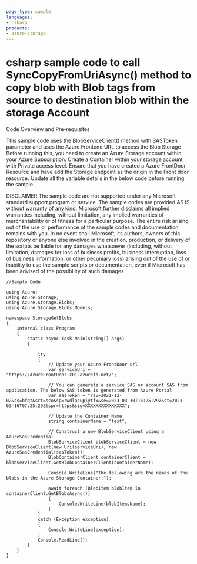 ```yaml
---
page_type: sample
languages:
- csharp
products:
- azure-storage	
---
```



# csharp sample code to call SyncCopyFromUriAsync() method to copy blob with Blob tags from source to destination blob within the storage Account

 Code Overview and Pre-requisites
 
 This sample code uses the BlobServiceClient() method with SASToken parameter and uses the Azure Frontend URL to access the Blob Storage
 Before running this, you need to create an Azure Storage account within your Azure Subscription.
 Create a Container within your storage account with Private access level. Ensure that you have created a Azure FrontDoor Resource and have add the Storage endpoint as the origin in the Front door resource.
 Update all the variable details in the below code before running the sample.
 
 
DISCLAIMER
 The sample code are not supported under any Microsoft standard support program or service. The sample codes are provided AS IS without warranty of any kind. Microsoft further disclaims all implied warranties including, without limitation, any implied warranties of merchantability or of fitness for a particular purpose. The entire risk arising out of the use or performance of the sample codes and documentation remains with you. In no event shall Microsoft, its authors, owners of this repository or anyone else involved in the creation, production, or delivery of the scripts be liable for any damages whatsoever (including, without limitation, damages for loss of business profits, business interruption, loss of business information, or other pecuniary loss) arising out of the use of or inability to use the sample scripts or documentation, even if Microsoft has been advised of the possibility of such damages 


```
//Sample Code

using Azure;
using Azure.Storage;
using Azure.Storage.Blobs;
using Azure.Storage.Blobs.Models;

namespace StorageGetBlobs
{
    internal class Program
    {
        static async Task Main(string[] args)
        {

            try
            {
                // Update your Azure FrontDoor url
                var serviceUri = "https://AzureFrontDoor.z01.azurefd.net/";

                // You can generate a service SAS or account SAS from application. The below SAS token is generated from Azure Portal
                var sasToken = "?sv=2021-12-02&ss=bfqt&srt=sco&sp=rwdlacupiytfx&se=2023-03-30T15:25:29Z&st=2023-03-16T07:25:29Z&spr=https&sig=XXXXXXXXXXXXXXX";

                // Update the Container Name
                string containerName = "test";

                // Construct a new BlobServiceClient using a AzureSasCredential.
                BlobServiceClient blobServiceClient = new BlobServiceClient(new Uri(serviceUri), new AzureSasCredential(sasToken));
                BlobContainerClient containerClient = blobServiceClient.GetBlobContainerClient(containerName);

                Console.WriteLine("The following are the names of the blobs in the Azure Storage Container:");

                await foreach (BlobItem blobItem in containerClient.GetBlobsAsync()) 
                {
                    Console.WriteLine(blobItem.Name);
                }
            }
            catch (Exception exception)
            {
                Console.WriteLine(exception);
            }
            Console.ReadLine();
        }
    }
}

```

